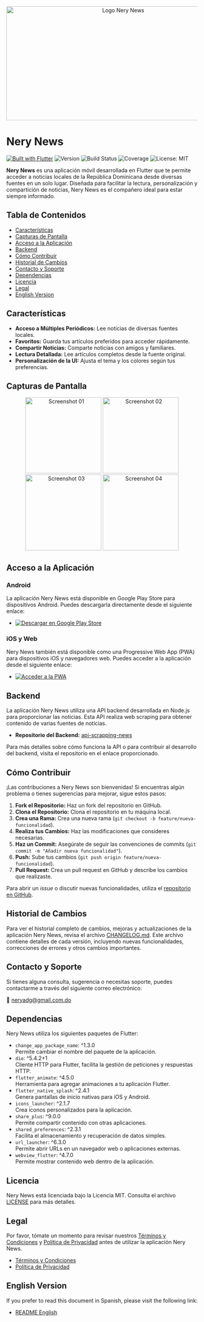<div align="center">
  <img src="https://github.com/neryad/rd_loca_news/blob/dev/assets/nerylogoR.png?raw=true" 
       alt="Logo Nery News" 
       width="600" 
       height="300">
</div>

# Nery News

[![Built with Flutter](https://img.shields.io/badge/Built_with-Flutter-blue.svg)](https://flutter.dev/)
![Version](https://img.shields.io/badge/Version-1.0.0-blue)
![Build Status](https://img.shields.io/badge/Build-Passing-brightgreen)
![Coverage](https://img.shields.io/badge/Coverage-90%25-brightgreen)
![License: MIT](https://img.shields.io/badge/License-MIT-yellow.svg)

**Nery News** es una aplicación móvil desarrollada en Flutter que te permite acceder a noticias locales de la República Dominicana desde diversas fuentes en un solo lugar. Diseñada para facilitar la lectura, personalización y compartición de noticias, Nery News es el compañero ideal para estar siempre informado.

## Tabla de Contenidos

- [Características](#características)
- [Capturas de Pantalla](#capturas-de-pantalla)
- [Acceso a la Aplicación](#acceso-a-la-aplicación)
- [Backend](#backend)
- [Cómo Contribuir](#cómo-contribuir)
- [Historial de Cambios](#historial-de-cambios)
- [Contacto y Soporte](#contacto-y-soporte)
- [Dependencias](#dependencias)
- [Licencia](#licencia)
- [Legal](#legal)
- [English Version](#versión-en-inglés)

## Características

- **Acceso a Múltiples Periódicos:** Lee noticias de diversas fuentes locales.
- **Favoritos:** Guarda tus artículos preferidos para acceder rápidamente.
- **Compartir Noticias:** Comparte noticias con amigos y familiares.
- **Lectura Detallada:** Lee artículos completos desde la fuente original.
- **Personalización de la UI:** Ajusta el tema y los colores según tus preferencias.

## Capturas de Pantalla

<div align="center">
  <img src="https://github.com/user-attachments/assets/6a44eff3-a44a-431a-971f-3872c3a864f1" 
       alt="Screenshot 01" 
       width="200" 
       height="auto">
  <img src="https://github.com/user-attachments/assets/939644f2-5af2-4db8-b5bd-4ed1db891208" 
       alt="Screenshot 02" 
       width="200" 
       height="auto">
  <img src="https://github.com/user-attachments/assets/3aceda41-1bc5-4173-94be-a35bc764b88a" 
       alt="Screenshot 03" 
       width="200" 
       height="auto">
  <img src="https://github.com/user-attachments/assets/44c95173-a323-4686-8aeb-3f52e66932a5" 
       alt="Screenshot 04" 
       width="200" 
       height="auto">
</div>

## Acceso a la Aplicación

### Android

La aplicación Nery News está disponible en Google Play Store para dispositivos Android. Puedes descargarla directamente desde el siguiente enlace:

- [![Descargar en Google Play Store](https://img.shields.io/badge/Google%20Play-Download-brightgreen)](enlace_a_play_store)

### iOS y Web

Nery News también está disponible como una Progressive Web App (PWA) para dispositivos iOS y navegadores web. Puedes acceder a la aplicación desde el siguiente enlace:

- [![Acceder a la PWA](https://img.shields.io/badge/PWA-Access%20Now-blue)](https://nerynews.netlify.app/)

## Backend

La aplicación Nery News utiliza una API backend desarrollada en Node.js para proporcionar las noticias. Esta API realiza web scraping para obtener contenido de varias fuentes de noticias.

- **Repositorio del Backend:** [api-scrapping-news](https://github.com/neryad/api-scrapping-news)

Para más detalles sobre cómo funciona la API o para contribuir al desarrollo del backend, visita el repositorio en el enlace proporcionado.

## Cómo Contribuir

¡Las contribuciones a Nery News son bienvenidas! Si encuentras algún problema o tienes sugerencias para mejorar, sigue estos pasos:

1. **Fork el Repositorio:** Haz un fork del repositorio en GitHub.
2. **Clona el Repositorio:** Clona el repositorio en tu máquina local.
3. **Crea una Rama:** Crea una nueva rama (`git checkout -b feature/nueva-funcionalidad`).
4. **Realiza tus Cambios:** Haz las modificaciones que consideres necesarias.
5. **Haz un Commit:** Asegúrate de seguir las convenciones de commits (`git commit -m "Añadir nueva funcionalidad"`).
6. **Push:** Sube tus cambios (`git push origin feature/nueva-funcionalidad`).
7. **Pull Request:** Crea un pull request en GitHub y describe los cambios que realizaste.

Para abrir un *issue* o discutir nuevas funcionalidades, utiliza el [repositorio en GitHub](https://github.com/neryad/rd_loca_news).

## Historial de Cambios

Para ver el historial completo de cambios, mejoras y actualizaciones de la aplicación Nery News, revisa el archivo [CHANGELOG.md](./CHANGELOG.md). Este archivo contiene detalles de cada versión, incluyendo nuevas funcionalidades, correcciones de errores y otros cambios importantes.

## Contacto y Soporte

Si tienes alguna consulta, sugerencia o necesitas soporte, puedes contactarme a través del siguiente correo electrónico:

📧 neryadg@gmail.com.do

## Dependencias

Nery News utiliza los siguientes paquetes de Flutter:

- `change_app_package_name`: ^1.3.0  
  Permite cambiar el nombre del paquete de la aplicación.
- `dio`: ^5.4.2+1  
  Cliente HTTP para Flutter, facilita la gestión de peticiones y respuestas HTTP.
- `flutter_animate`: ^4.5.0  
  Herramienta para agregar animaciones a tu aplicación Flutter.
- `flutter_native_splash`: ^2.4.1  
  Genera pantallas de inicio nativas para iOS y Android.
- `icons_launcher`: ^2.1.7  
  Crea iconos personalizados para la aplicación.
- `share_plus`: ^9.0.0  
  Permite compartir contenido con otras aplicaciones.
- `shared_preferences`: ^2.3.1  
  Facilita el almacenamiento y recuperación de datos simples.
- `url_launcher`: ^6.3.0  
  Permite abrir URLs en un navegador web o aplicaciones externas.
- `webview_flutter`: ^4.7.0  
  Permite mostrar contenido web dentro de la aplicación.

## Licencia

Nery News está licenciada bajo la Licencia MIT. Consulta el archivo [LICENSE](/LICENSE) para más detalles.

## Legal

Por favor, tómate un momento para revisar nuestros [Términos y Condiciones](./TERMS_AND_CONDITIONS.md) y [Política de Privacidad](./PRIVACY_POLICY.md) antes de utilizar la aplicación Nery News.

- [Términos y Condiciones](./TERMS_AND_CONDITIONS.md)
- [Política de Privacidad](./PRIVACY_POLICY.md)

 ## English Version

If you prefer to read this document in Spanish, please visit the following link:

- [README English](./README_EN.md)
